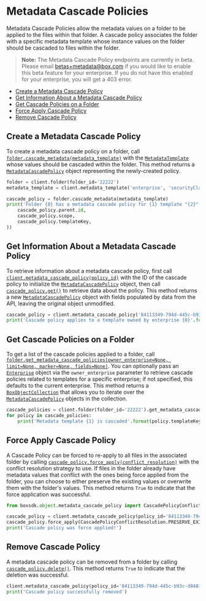 Metadata Cascade Policies
=========================

Metadata Cascade Policies allow the metadata values on a folder to be applied to the files within that folder.  A
cascade policy associates the folder with a specific metadata template whose instance values on the folder should be
cascaded to files within the folder.

> __Note:__ The Metadata Cascade Policy endpoints are currently in beta. Please email
> [betas+metadata@box.com](mailto:betas+metadata@box.com) if you would like to enable this beta feature for your
> enterprise.  If you do not have this enabled for your enterprise, you will get a 403 error.

<!-- START doctoc generated TOC please keep comment here to allow auto update -->
<!-- DON'T EDIT THIS SECTION, INSTEAD RE-RUN doctoc TO UPDATE -->


- [Create a Metadata Cascade Policy](#create-a-metadata-cascade-policy)
- [Get Information About a Metadata Cascade Policy](#get-information-about-a-metadata-cascade-policy)
- [Get Cascade Policies on a Folder](#get-cascade-policies-on-a-folder)
- [Force Apply Cascade Policy](#force-apply-cascade-policy)
- [Remove Cascade Policy](#remove-cascade-policy)

<!-- END doctoc generated TOC please keep comment here to allow auto update -->

Create a Metadata Cascade Policy
--------------------------------

To create a metadata cascade policy on a folder, call [`folder.cascade_metadata(metadata_template)`][cascade_metadata]
with the [`MetadataTemplate`][metadata_template_class] whose values should be cascaded within the folder.  This
method returns a [`MetadataCascadePolicy`][cascade_policy_class] object representing the newly-created policy.

<!-- sample post_metadata_cascade_policies -->
```python
folder = client.folder(folder_id='22222')
metadata_template = client.metadata_template('enterprise', 'securityClassiciation')

cascade_policy = folder.cascade_metadata(metadata_template)
print('Folder {0} has a metadata cascade policy for {1} template "{2}"'.format(
    cascade_policy.parent.id,
    cascade_policy.scope,
    cascade_policy.templateKey,
))
```

[cascade_metadata]: https://box-python-sdk.readthedocs.io/en/latest/boxsdk.object.html#boxsdk.object.folder.Folder.cascade_metadata
[metadata_template_class]: https://box-python-sdk.readthedocs.io/en/latest/boxsdk.object.html#boxsdk.object.metadata_template.MetadataTemplate
[cascade_policy_class]: https://box-python-sdk.readthedocs.io/en/latest/boxsdk.object.html#boxsdk.object.metadata_cascade_policy.MetadataCascadePolicy

Get Information About a Metadata Cascade Policy
-----------------------------------------------

To retrieve information about a metadata cascade policy, first call
[`client.metadata_cascade_policy(policy_id)`][initializer] with the ID of the cascade policy to initialize the
[`MetadataCascadePolicy`][cascade_policy_class] object, then call [`cascade_policy.get()`][get] to retrieve data about
the policy.  This method returns a new [`MetadataCascadePolicy`][cascade_policy_class] object with fields populated by
data from the API, leaving the original object unmodified.

<!-- sample get_metadata_cascade_policies_id -->
```python
cascade_policy = client.metadata_cascade_policy('84113349-794d-445c-b93c-d8481b223434').get()
print('Cascade policy applies to a template owned by enterprise {0}'.format(cascade_policy.owner_enterprise.id))
```

[initializer]: https://box-python-sdk.readthedocs.io/en/latest/boxsdk.client.html#boxsdk.client.client.Client.metadata_cascade_policy
[get]: https://box-python-sdk.readthedocs.io/en/latest/boxsdk.object.html#boxsdk.object.base_object.BaseObject.get

Get Cascade Policies on a Folder
--------------------------------

To get a list of the cascade policies applied to a folder, call
[`folder.get_metadata_cascade_policies(owner_enterprise=None, limit=None, marker=None, fields=None)`][get_metadata_cascade_policies].
You can optionally pass an [`Enterprise`][enterprise_class] object via the `owner_enterprise` parameter to retrieve
cascade policies related to templates for a specific enterprise; if not specified, this defaults to the current
enterprise.  This method returns a [`BoxObjectCollection`][box_object_collection] that allows you to iterate over the
[`MetadataCascadePolicy`][cascade_policy_class] objects in the collection.

<!-- sample get_metadata_cascade_policies -->
```python
cascade_policies = client.folder(folder_id='22222').get_metadata_cascade_policies()
for policy in cascade_policies:
    print('Metadata template {1} is cascaded'.format(policy.templateKey))
```

[get_metadata_cascade_policies]: https://box-python-sdk.readthedocs.io/en/latest/boxsdk.object.html#boxsdk.object.folder.Folder.get_metadata_cascade_policies
[enterprise_class]: https://box-python-sdk.readthedocs.io/en/latest/boxsdk.object.html#boxsdk.object.enterprise.Enterprise
[box_object_collection]: https://box-python-sdk.readthedocs.io/en/latest/boxsdk.pagination.html#boxsdk.pagination.box_object_collection.BoxObjectCollection

Force Apply Cascade Policy
--------------------------

A Cascade Policy can be forced to re-apply to all files in the associated folder by calling
[`cascade_policy.force_apply(conflict_resolution)`][force_apply] with the conflict resolution strategy to use.  If
files in the folder already have metadata values that conflict with the ones being force applied from the folder, you
can choose to either preserve the existing values or overwrite them with the folder's values.  This method returns
`True` to indicate that the force application was successful.

<!-- sample post_metadata_cascade_policies_id_apply -->
```python
from boxsdk.object.metadata_cascade_policy import CascadePolicyConflictResolution

cascade_policy = client.metadata_cascade_policy(policy_id='84113349-794d-445c-b93c-d8481b223434')
cascade_policy.force_apply(CascadePolicyConflictResolution.PRESERVE_EXISTING)
print('Cascade policy was force applied!')
```

[force_apply]: https://box-python-sdk.readthedocs.io/en/latest/boxsdk.object.html#boxsdk.object.metadata_cascade_policy.MetadataCascadePolicy.force_apply

Remove Cascade Policy
---------------------

A metadata cascade policy can be removed from a folder by calling [`cascade_policy.delete()`][delete].  This method
returns `True` to indicate that the deletion was successful.

<!-- sample delete_metadata_cascade_policies_id -->
```python
client.metadata_cascade_policy(policy_id='84113349-794d-445c-b93c-d8481b223434').delete()
print('Cascade policy successfully removed')
```

[delete]: https://box-python-sdk.readthedocs.io/en/latest/boxsdk.object.html#boxsdk.object.base_object.BaseObject.delete
